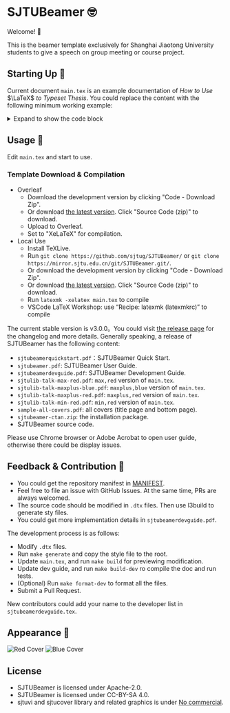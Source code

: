 # SJTUBeamer 🤓

Welcome! 🥳

This is the beamer template exclusively for Shanghai Jiaotong University students to give a speech on group meeting or course project.

## Starting Up 👋

Current document `main.tex` is an example documentation of *How to Use* $\LaTeX$ *to Typeset Thesis*. You could replace the content with the following minimum working example:

<details>

<summary>Expand to show the code block</summary>

```latex
\documentclass[
    % draft,          % draft mode
    aspectratio=169,  % use 16:9 ratio 
]{beamer}
\mode<presentation>

\usetheme[maxplus]{sjtubeamer}
% use maxplus/max/min to change covers.
% use red/blue to change main color.
% use light/dark to change dominate color.
% use the following keywords to make different navigations:
%   miniframes infolines  sidebar
%   default    smoothbars split	 
%   shadow     tree       smoothtree
% use topright/bottomright to change the position of the logo.
% use comma seperated list to use multiple options at the same time.

% \tikzexternalize[prefix=build/]
% To cache the tikz picture, please uncomment the previous line.

\usepackage{biblatex}
\addbibresource{thesis.bib}

\institute{Linux User Group}

\title{SJTUBeamer}
\subtitle{A Beamer Template}
\author{SJTUG}
\date{\today} 

\begin{document}

\maketitle

\part{Intro}

\AtBeginSection[]{
  \begin{frame}[plain]
    \sectionpage
  \end{frame}
}

\section{Basics}

\begin{frame}
  \frametitle{Title}
  \paragraph{List} This \alert{slide} contains the following items:
  \begin{itemize}
    \item Item 1
    \item Item 2
    \item Item 3
  \end{itemize}
\end{frame}

\begin{frame}
  \frametitle{Title}
  \framesubtitle{Subtitle}
  \begin{equation}
    x^2+2x+1=(x+1)^2
  \end{equation}
\end{frame}

\section{Blocks}
\begin{frame}
  \frametitle{Some boxes}
  \begin{block}{block}
    This is a box.
    % \cite{<thelegendofjiang>}
  \end{block}
  \begin{alertblock}{alertblock}
    Text.
  \end{alertblock}
  \begin{exampleblock}{exampleblock}
    Text.
  \end{exampleblock}
\end{frame}

\begin{frame}[fragile]          % fragile 
  \frametitle{codeblock}
  \begin{codeblock}[language=c++]{C++ Code}
#include<iostream>

int main(){
  // Console Output
  std::cout << "Hello, SJTU!" << std::endl;
  return 0;
}
  \end{codeblock}
\end{frame}

\part{Bibliography}
\begin{frame}[allowframebreaks]
  \printbibliography[heading=none]
\end{frame}

\makebottom       % create the bottom page

\end{document}
```

</details>

## Usage 🧰

Edit `main.tex` and start to use.

### Template Download & Compilation

* Overleaf
  * Download the development version by clicking "Code - Download Zip".
  * Or download [the latest version](https://github.com/sjtug/SJTUBeamer/releases). Click "Source Code (zip)" to download.
  * Upload to Overleaf.
  * Set to "XeLaTeX" for compilation.
* Local Use
  * Install TeXLive.
  * Run `git clone https://github.com/sjtug/SJTUBeamer/` or `git clone https://mirror.sjtu.edu.cn/git/SJTUBeamer.git/`.
  * Or download the development version by clicking "Code - Download Zip".
  * Or download [the latest version](https://github.com/sjtug/SJTUBeamer/releases). Click "Source Code (zip)" to download.
  * Run `latexmk -xelatex main.tex` to compile
  * VSCode LaTeX Workshop: use “Recipe: latexmk (latexmkrc)” to compile

The current stable version is v3.0.0。You could visit [the release page](https://github.com/sjtug/SJTUBeamer/releases) for the changelog and more details. Generally speaking, a release of SJTUBeamer has the following content:

* `sjtubeamerquickstart.pdf`：SJTUBeamer Quick Start.
* `sjtubeamer.pdf`: SJTUBeamer User Guide.
* `sjtubeamerdevguide.pdf`: SJTUBeamer Development Guide.
* `sjtulib-talk-max-red.pdf`: `max,red` version of `main.tex`.
* `sjtulib-talk-maxplus-blue.pdf`: `maxplus,blue` version of `main.tex`.
* `sjtulib-talk-maxplus-red.pdf`: `maxplus,red` version of `main.tex`.
* `sjtulib-talk-min-red.pdf`: `min,red` version of `main.tex`.
* `sample-all-covers.pdf`: all covers (title page and bottom page).
* `sjtubeamer-ctan.zip`: the installation package.
* SJTUBeamer source code.

Please use Chrome browser or Adobe Acrobat to open user guide, otherwise there could be display issues.

## Feedback & Contribution 👷

* You could get the repository manifest in [MANIFEST](src/MANIFEST.md).
* Feel free to file an issue with GitHub Issues. At the same time, PRs are always welcomed.
* The source code should be modified in `.dtx` files. Then use l3build to generate sty files.
* You could get more implementation details in `sjtubeamerdevguide.pdf`.

The development process is as follows:

* Modify `.dtx` files.
* Run `make generate` and copy the style file to the root.
* Update `main.tex`, and run `make build` for previewing modification.
* Update dev guide, and run `make build-dev` ro compile the doc and run tests.
* (Optional) Run `make format-dev` to format all the files.
* Submit a Pull Request.

New contributors could add your name to the developer list in `sjtubeamerdevguide.tex`.

## Appearance 🧐

<picture>
  <source media="(prefers-color-scheme: dark)" srcset="https://user-images.githubusercontent.com/61653082/160813366-5c7bd98b-dc3c-43ac-9cf4-1cb375228470.jpg">
  <img alt="Red Cover" src="https://user-images.githubusercontent.com/61653082/160813386-8cb98131-0cae-456b-af1e-cec671e5fc8e.jpg">
</picture>

<picture>
  <source media="(prefers-color-scheme: dark)" srcset="https://user-images.githubusercontent.com/61653082/160813414-9b43c4b3-4e6d-4f51-9c63-ff7a87eafcf7.jpg">
  <img alt="Blue Cover" src="https://user-images.githubusercontent.com/61653082/160813430-1c7647d4-6346-4fd8-b43f-e156b6234b0e.jpg">
</picture>

## License


* SJTUBeamer is licensed under Apache-2.0.
* SJTUBeamer is licensed under CC-BY-SA 4.0.
* sjtuvi and sjtucover library and related graphics is under [No commercial](https://vi.sjtu.edu.cn/index.php/articles/bulletin/16).

